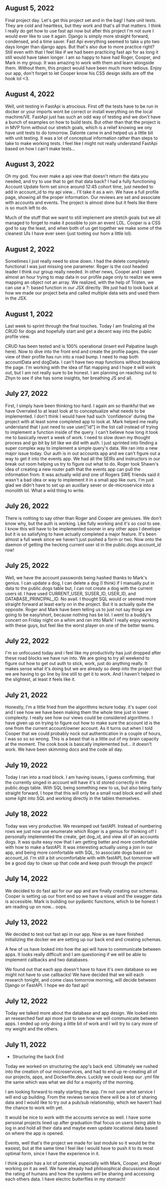 ## August 5, 2022

Final project day. Let's get this project set and in the bag! I hate unit tests. They are cold and heartless, but they work and that's all that matters. I think I really do get how to use fast api now but after this project I'm not sure I would ever like to use it again. Django is simply more straight forward, condensed, and a time saver. Fast Api everything seemed to take u pto two days longer than django apps. But that's also due to more practice right? Still even with that I feel like if we had been practicing fast api for as long it still would have taken longer. I am so happy to have had Roger, Cooper, and Mark in my group. It was amazing to work with them and learn alongside them. Without them, this project would have been much more tedious. Enjoy our app, don't forget to let Cooper know his CSS design skills are off the hook lol <3.

## August 4, 2022

Well, unit testing in FastApi is atrocious. First off the tests have to be run in docker or your imports wont be correct or install everything on the local machine/VE. FastApi just has such an odd way of testing and we don't have a bunch of examples on how to build tests. But other than that the project is in MVP form without our stretch goals, which is a relief knowing we ony have unit tests to do tomorrow. Dalonte came in and helped us a little bit with unit testing. It was a lot of conceptual information rather than steps to take to make working tests. I feel like I might not really understand FastApi based on how I can't make tests...

## August 3, 2022

Oh my god. You ever make a api view that doesn't return the data you needed, and try to use that to get that data back? I had a fully functioning Account Update form set since around 12:45 cohort time, just needed to add in account_id to my api view... I'll take it as a win. We have a full profile page, showing all the proper information. Our reviews are set and associate with accounts and events. The project is almost done but it feels like there is so much left to do.

Much of the stuff that we want to still implement are stretch goals but we all managed to forget to make it possible to join an event LOL. Cooper is a CSS god to say the least, and when both of us get together we make some of the cleanest UIs I have ever seen (just tooting our horn a little lol).

## August 2, 2022

Sometimes I just really need to slow down. I had the delete completely functional I was just missing one parameter. Roger is the cool headed leader I think our group really needed. In other news, Cooper and I spent almost an hour trying to map data in our profile page only to realize we were mapping an object not  an array. We realized, with the help of Tristen, we can use a ?: based function in our JSX directly. We just had to look back at how we made our project beta and called multiple data sets and used them in the JSX. 


## August 1, 2022

Last week to sprint through the final touches. Today I am finalizing all the CRUD for dogs and hopefully start and get a decent way into the public profile view. 

CRUD has been tested and is 100% operational (insert evil Palpatine laugh here). Now to dive into the front end and create the profile pages. the user view of their profile has run into a road bump. I need to map both accountData and dogData. I can't have two map functions without breaking the page. I'm working with the idea of flat mapping and I hope it will work out, but I am not really sure to be honest. I am planning on reaching out to Zhyn to see if she has some insights, her breathing JS and all. 


## July 27, 2022

First, I simply have been thinking too hard. I again am so thankful that we have Overrated to at least look at to conceptualize what needs to be implemented. I don't think I would have had such 'confidence' during the project with at least some completed app to look at. Mark helped me really understand that I just need to use user["id"] in the list call instead of trying to implement a function inside of the query. I can't believe how long it took me to basically revert a week of work. I need to slow down my thought process and go bit by bit like we did with auth. I just sprinted into finding a super complex way to implement a simple query's data. We ran into a new major issue today. Our auth is in out accounts app and we can't figure out a way to get it into the events app. We had all the SEIRs and instructors in our break out room helping us try to figure out what to do. Roger took Shawn's idea of creating a new router path that the events app can pull the information from. It was actually wild and one of Rogers SWE friends said it wasn't a bad idea or way to implement it in a small app like ours. I'm just glad we didn't have to set up an auxillary sever or de-microservice into a monolith lol. What a wild thing to write. 

## July 26, 2022

There is nothing to say other than Roger and Cooper are geniuses. We don't know why, but the auth is working. Like fully working and it's so cool to see. I know this will have to be implemented sooner in any other apps I develope but it is so satisfying to have actually completed a major feature. It's been almost a full week since we haven't just pushed a form or two. Now onto the daemon of getting the hecking current user id in the public.dogs account_id row!

## July 25, 2022

Well, we have the account passwords being hashed thanks to Mark's genius. I can update a dog, I can delete a dog (I think) if I manually put in data to the public.dogs table but, I can not create a dog with the current users id. I have used CURRENT_USER, SUSER_ID, USER_ID, and DATABASE_PRINCIPAL_ID. No avail. I thought SQL would or seemed more straight forward at least early on in the project. But it is actually quite the opposite. Roger and Mark have been telling us to just not say things are going to be easy/short, because nothing has be lol. I went to a buddy's concert on  Friday night on a whim and ran into Mark! I really enjoy working with these guys, but feel like the worst player on one of the better teams. 

## July 22, 2022

I'm so unfocused today and i feel like my productivity has just dropped after these road blocks we have run into. We are going to try all weekend to figure out how to get out auth to stick, work, just do anything really. It makes sense what it's doing but we are already so deep into the project that we are having to go line by line still to get it to work. And I haven't helped in the slightest, at least it feels like it. 

## July 21, 2022

Honestly, I'm a little fried from the algorithms lecture today. it's super cool and I see how we have been making them the whole time just in lower complexity. I really see how our views could be considered algorithms. I have given up on trying to figure out how to make sure the account id is the one from the current account/owner account. As it turns out when I told Cooper that we could probably nock out authentication in a couple of hours, I was so so so wrong. This is a beast that is a little out of my brain capacity at the moment. The cook book is basically implemented but... it  doesn't work. We have been skimming docs and the code all day.

## July 19, 2022

Today I ran into a road block. I am having issues, I guess confirming, that the currently singed in account will have it's id stored correctly in the public.dogs table. With SQL being something new to us, but also being fairly straight forward, I hope that this will only be a small road block and will shed some light into SQL and working directly in the tables themselves. 

## July 18, 2022

Today was very productive. We revamped out fastAPI. Instead of numbering rows we just now use enumerate which Roger is a genius for thinking of! I personally implemented the create, get dog_id, and view all of an accounts dogs. It was quite easy now that I am getting better and more comfortable with how to make a fastAPI. It was interesting actually using a join in our app, and being more comfortable with SQL, to associate dogs based on account_id. I'm still a bit uncomfortable with with fastAPI, but tomorrow will be a good day to clean up that code and keep push through the project!

## July 14, 2022

We decided to do fast api for our app and are finally creating our schemas. Cooper is setting up our front end so we have a visual and the swagger data is accessible. Mark is building our pydantic functions, which to be honest I am reading up on now... oops. 

## July 13, 2022

We decided to test out fast api in our app. Now as we have finished initializing the docker we are setting up our back end and creating schemas. 

A few of us have looked into how the api will have to communicate between apps. It looks really difficult and I am questioning if we will be able to implement callbacks and two databases.

We found out that each app doesn't have to have it's own database so we might not have to use callbacks! We have decided that we will each research tonight, and come class tomorrow morning, will decide between Django or FastAPI. I hope we do fast api!

## July 12, 2022

Today we talked more about the database and app design. We looked into an researched fast api more just to see how we will communicate between apps. I ended up only doing a little bit of work and I will try to cary more of my weight and the others.

## July 11, 2022

* Structuring the back End

Today we worked on structuring the app's back end. Ultimately we rushed into the creation of our microservices, and had to end up re-creating all of our projects, apps, and Dockerfile.devs. Luckily we could keep our .yml file the same which was what we did for a majority of the morning. 

I am looking forward to really starting the app. I'm not sure what service I will end up building. From the reviews service there will be a lot of sharing data and I would like to try out a pub/sub relationship, which we haven't had the chance to work with yet. 

It would be nice to work with the accounts service as well. I have some personal projects lined up after graduation that focus on users being able to log in and hold all their data and maybe even update locational data based on where the app is opened. 

Events, well that's the project we made for last module so it would be the easiest, but at the same time I feel like I would have to push it to its most optimal form, since I have the experience in it. 

I think puppin has a lot of potential, especially with Mark, Cooper, and Roger working on it as well. We have already had philosophical discussions about the rating of humans and how the systems will be sharing and accessing each others data. I have electric butterflies in my stomach!
